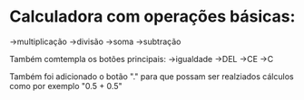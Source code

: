 # Calculadora com operações básicas:

->multiplicação
->divisão
->soma
->subtração

Também comtempla os botões principais:
->igualdade
->DEL
->CE
->C

Também foi adicionado o botão "." para que possam ser realziados cálculos como por exemplo "0.5 + 0.5"
